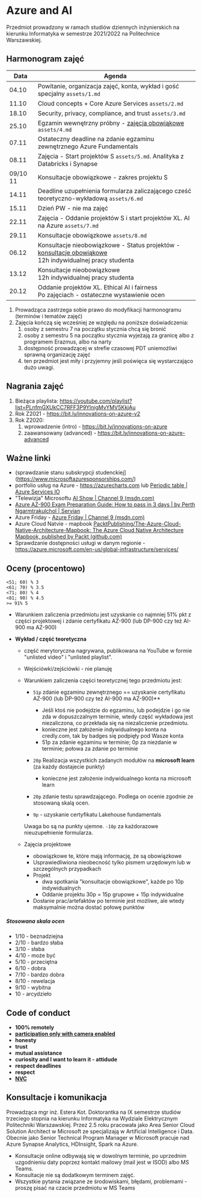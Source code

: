# Azure and AI
Przedmiot prowadzony w ramach studiów dziennych inżynierskich na kierunku Informatyka w semestrze 2021/2022 na Politechnice Warszawskiej.

## Harmonogram zajęć

| Data  | Agenda                                                    |
|-------|----------|
| 04.10 | Powitanie, organizacja zajęć, konta, wykład i gość specjalny `assets/1.md`|
| 11.10 | Cloud concepts + Core Azure Services `assets/2.md`|
| 18.10 | Security, privacy, compliance, and trust `assets/3.md`|
| 25.10 | Egzamin wewnętrzny próbny - <u>zajęcia obowiąkowe</u> `assets/4.md`|
| 07.11 | Ostateczny deadline na zdanie egzaminu zewnętrznego Azure Fundamentals |
| 08.11 | Zajęcia - Start projektów S `assets/5.md`. Analityka z Databricks i Synapse |
| 09/10 11 | Konsultacje obowiązkowe - zakres projektu S |
| 14.11 | Deadline uzupełnienia formularza zaliczającego cześć teoretyczno-wykładową `assets/6.md`|
| 15.11 | Dzień PW - nie ma zajęć                                  |
| 22.11 | Zajęcia - Oddanie projektów S i start projektów XL. AI na Azure `assets/7.md` |
| 29.11 | Konsultacje obowiązkowe `assets/8.md`     |
| 06.12 | Konsultacje nieobowiązkowe - Status projektów - <u>konsultacje obowiąkowe</u><br>12h indywidualnej pracy studenta |
| 13.12 | Konsultacje nieobowiązkowe <br>12h indywidualnej pracy studenta          |
| 20.12 | Oddanie projektów XL. Ethical AI i fairness <br> Po zajęciach - ostateczne wystawienie ocen <br> |


1. Prowadząca zastrzega sobie prawo do modyfikacji harmonogramu (terminów i tematów zajęć)  
2. Zajęcia kończą się wcześniej ze względu na poniższe doświadczenia:
   1. osoby z semestru 7 na początku stycznia chcą się bronić
   2. osoby z semestru 5 na początku stycznia wyjeżają za granicę albo z programem Erazmus, albo na narty
   3. dostępność prowadzącej w strefie czasowej PDT uniemożliwi sprawną organizację zajęć
   4. ten przedmiot jest miły i przyjemny jeśli poświęca się wystarczająco dużo uwagi.


## Nagrania zajęć
1. Bieżąca playlista: https://youtube.com/playlist?list=PLnfmGXUkCC7RFF3P9YlnigMvYMV5KkjAu 
2. Rok Z2021 - https://bit.ly/innovations-on-azure-v2
3. Rok Z2020:
   1. wprowadzenie (intro) - https://bit.ly/innovations-on-azure
   2. zaawansowany (advanced) - https://bit.ly/innovations-on-azure-advanced


## Ważne linki

- (sprawdzanie stanu subskrypcji studenckiej](https://www.microsoftazuresponsorships.com/)
- portfolio usług na Azure - https://azurecharts.com lub [Periodic table | Azure Services IO](https://azureservices.io/#)
- "Telewizja" Microsoftu [AI Show | Channel 9 (msdn.com)](https://channel9.msdn.com/Shows/AI-Show)
- [Azure AZ-900 Exam Preparation Guide: How to pass in 3 days | by Perth Ngarmtrakulchol | Servian](https://servian.dev/azure-az-900-exam-preparation-guide-how-to-pass-in-3-days-dabf5534507a) 
- Azure Friday - [Azure Friday | Channel 9 (msdn.com)](https://channel9.msdn.com/Shows/Azure-Friday)
- Azure Cloud Natvie - mapbook [PacktPublishing/The-Azure-Cloud-Native-Architecture-Mapbook: The Azure Cloud Native Architecture Mapbook, published by Packt (github.com)](https://github.com/PacktPublishing/The-Azure-Cloud-Native-Architecture-Mapbook)
- Sprawdzanie dostępności usługi w danym regionie - https://azure.microsoft.com/en-us/global-infrastructure/services/


## Oceny (procentowo)

```
<51; 60) % 3
<61; 70) % 3.5
<71; 80) % 4
<81; 90) % 4.5
>= 91% 5
```

- Warunkiem zaliczenia przedmiotu jest uzyskanie co najmniej 51% pkt z części projektowej i zdanie certyfikatu  AZ-900 (lub DP-900 czy też AI-900 ma AZ-900)
- **Wykład / część teoretyczna** 

  - część merytoryczna nagrywana, publikowana na YouTube w formie "unlisted video" i "unlisted playlist".
  - Wejściówki/zejściówki - nie planuję
  - Warunkiem zaliczenia części teoretycznej tego przedmiotu jest:

    - `51p` zdanie egzaminu zewnętrznego == uzyskanie certyfikatu AZ-900 (lub DP-900 czy też AI-900 ma AZ-900)**
      - Jeśli ktoś nie podejdzie do egzaminu, lub podejdzie i go nie zda w dopuszczalnym terminie, wtedy część wykładowa jest niezaliczona, co przekłada się na niezaliczenie przedmiotu. 
      - konieczne jest założenie indywidualnego konta na credly.com, tak by badges się podpięły pod Wasze konta
      - 51p za zdanie egzaminu w terminie; 0p za niezdanie w terminie; połowa za zdanie po terminie

    - `20p` Realizacja wszystkich zadanych modułów na **microsoft learn** (za każdy dostajecie punkty)
      - konieczne jest założenie indywidualnego konta na microsoft learn 

    - `20p` zdanie testu sprawdzającego. Podlega on ocenie zgodnie ze stosowaną skalą ocen.
    - `9p` - uzyskanie certyfikatu Lakehouse fundamentals 
    
    Uwaga bo są na punkty ujemne. `-10p` za każdorazowe nieuzupełnienie formularza.

  - Zajęcia projektowe
    - obowiązkowe te, które mają informację, że są obowiązkowe
    - Usprawiedliwiona nieobecność tylko pismem urzędowym lub w szczególnych przypadkach
    - Projekt 
      - dwa spotkania "konsultacje obowiązkowe", każde po 10p indywidualnych
      - Oddanie projektu 30p = 15p grupowe + 15p indywidualne
    - Dosłanie prac/artefaktów po terminie jest możliwe, ale wtedy maksymalnie można dostać połowę punktów




##### Stosowana skala ocen

- 1/10 - beznadziejna
- 2/10 - bardzo słaba
- 3/10 - słaba
- 4/10 - może być
- 5/10 - przeciętna
- 6/10 - dobra
- 7/10 - bardzo dobra
- 8/10 - rewelacja
- 9/10 - wybitna
- 10 - arcydzieło



## Code of conduct

- **100% remotely**
- <u>**participation only with camera enabled**</u>
- **honesty**
- **trust**
- **mutual assistance**
- **curiosity and I want to learn it - attidude**
- **respect deadlines**
- **respect**
- **[NVC](nonviolentcommunication.com)** 



## Konsultacje i komunikacja
Prowadząca mgr inż. Estera Kot. Doktorantka na IX semestrze studiów trzeciego stopnia na kierunku Informatyka na Wydziale Elektrycznym Politechniki Warszawskiej. Przez 2.5 roku pracowała jako Area Senior Cloud Solution Architect w Microsoft ze specjalizają w Artificial Intelligence i Data. Obecnie jako Senior Technical Program Manager w Microsoft pracuje nad Azure Synapse Analytics, HDInsight, Spark na Azure.

- Konsultacje online odbywają się w dowolnym terminie, po uprzednim uzgodnieniu daty poprzez kontakt mailowy (mail jest w ISOD) albo MS Teams. 
- Konsultacje nie są dodatkowym terminem zajęć.
- Wszystkie pytania związane ze środowiskami, błędami, problemami - proszę pisać na czacie przedmiotu w MS Teams
